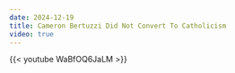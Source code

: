 ```yaml
---
date: 2024-12-19
title: Cameron Bertuzzi Did Not Convert To Catholicism
video: true
---
```



{{< youtube WaBfOQ6JaLM >}}
